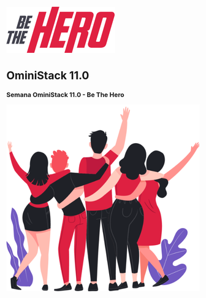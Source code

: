 ![log](mobile/src/assets/logo@3x.png)
# OminiStack 11.0

### Semana OminiStack 11.0 - Be The Hero
![heroes](frontend/src/assets/heroes.png)
